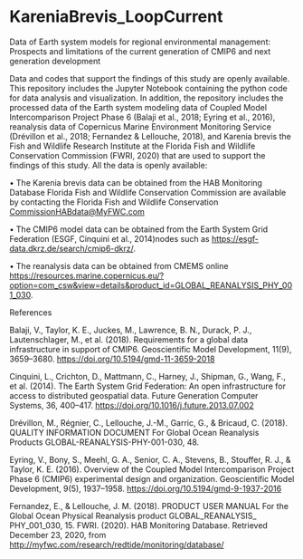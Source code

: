 # KareniaBrevis_LoopCurrent
Data of Earth system models for regional environmental management: Prospects and limitations of the current generation of CMIP6 and next generation development

Data and codes that support the findings of this study are openly available. This repository includes the Jupyter Notebook containing the python code for data analysis and visualization. In addition, the repository includes the processed data of the Earth system modeling data of Coupled Model Intercomparison Project Phase 6 (Balaji et al., 2018; Eyring et al., 2016), reanalysis data of Copernicus Marine Environment Monitoring Service  (Drévillon et al., 2018; Fernandez & Lellouche, 2018), and Karenia brevis the Fish and Wildlife Research Institute at the Florida Fish and Wildlife Conservation Commission (FWRI, 2020) that are used to support the findings of this study. All the data is openly available:

•	The Karenia brevis data can be obtained from the HAB Monitoring Database Florida Fish and Wildlife Conservation Commission are available by contacting the Florida Fish and Wildlife Conservation CommissionHABdata@MyFWC.com

•	The CMIP6 model data can be obtained from the Earth System Grid Federation (ESGF, Cinquini et al., 2014)nodes such as https://esgf-data.dkrz.de/search/cmip6-dkrz/.  

•	The reanalysis data can be obtained from CMEMS  online https://resources.marine.copernicus.eu/?option=com_csw&view=details&product_id=GLOBAL_REANALYSIS_PHY_001_030.  


References

Balaji, V., Taylor, K. E., Juckes, M., Lawrence, B. N., Durack, P. J., Lautenschlager, M., et al. (2018). Requirements for a global data infrastructure in support of CMIP6. Geoscientific Model Development, 11(9), 3659–3680. https://doi.org/10.5194/gmd-11-3659-2018

Cinquini, L., Crichton, D., Mattmann, C., Harney, J., Shipman, G., Wang, F., et al. (2014). The Earth System Grid Federation: An open infrastructure for access to distributed geospatial data. Future Generation Computer Systems, 36, 400–417. https://doi.org/10.1016/j.future.2013.07.002

Drévillon, M., Régnier, C., Lellouche, J.-M., Garric, G., & Bricaud, C. (2018). QUALITY INFORMATION DOCUMENT For Global Ocean Reanalysis Products GLOBAL-REANALYSIS-PHY-001-030, 48.

Eyring, V., Bony, S., Meehl, G. A., Senior, C. A., Stevens, B., Stouffer, R. J., & Taylor, K. E. (2016). Overview of the Coupled Model Intercomparison Project Phase 6 (CMIP6) experimental design and organization. Geoscientific Model Development, 9(5), 1937–1958. https://doi.org/10.5194/gmd-9-1937-2016

Fernandez, E., & Lellouche, J. M. (2018). PRODUCT USER MANUAL For the Global Ocean Physical Reanalysis product GLOBAL_REANALYSIS_ PHY_001_030, 15.
FWRI. (2020). HAB Monitoring Database. Retrieved December 23, 2020, from http://myfwc.com/research/redtide/monitoring/database/
